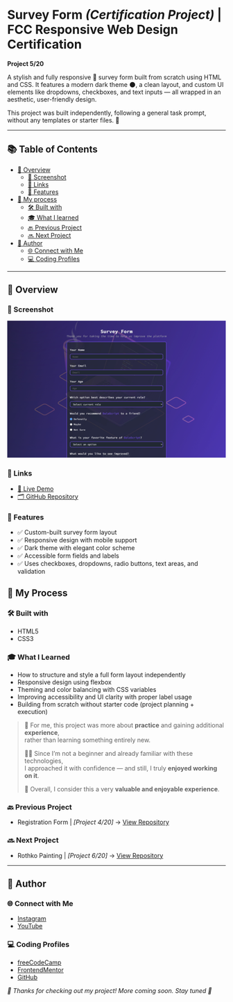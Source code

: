 # Survey Form *(Certification Project)* | FCC Responsive Web Design Certification

**Project 5/20**

A stylish and fully responsive 🧾 survey form built from scratch using HTML and CSS.
It features a modern dark theme 🌑, a clean layout, and custom UI elements like dropdowns, checkboxes, and text inputs — all wrapped in an aesthetic, user-friendly design.

This project was built independently, following a general task prompt, without any templates or starter files. 🎯

---

## 📚 Table of Contents

- [🔎 Overview](#-overview)
  - [📸 Screenshot](#-screenshot)
  - [🔗 Links](#-links)
  - [📌 Features](#-features)
- [🧠 My process](#-my-process)
  - [🛠️ Built with](#️-built-with)
  - [🎓 What I learned](#-what-i-learned)
  - [🔙 Previous Project](#-previous-project)
  - [🔜 Next Project](#-next-project)
- [👤 Author](#-author)
  - [🌐 Connect with Me](#-connect-with-me)
  - [💻 Coding Profiles](#-coding-profiles)

---

## 🔎 Overview

### 📸 Screenshot

![screenshot of the project's webpage](./assets/screenshot.jpg)

### 🔗 Links

 - [🔴 Live Demo](https://dalascript.github.io/survey-form/)
 - [🗂️ GitHub Repository](https://github.com/DalaScript/survey-form)

### 📌 Features

 - ✅ Custom-built survey form layout
 - ✅ Responsive design with mobile support
 - ✅ Dark theme with elegant color scheme
 - ✅ Accessible form fields and labels
 - ✅ Uses checkboxes, dropdowns, radio buttons, text areas, and validation

## 🧠 My Process

### 🛠️ Built with

 - HTML5
 - CSS3

### 🎓 What I Learned

 - How to structure and style a full form layout independently
 - Responsive design using flexbox
 - Theming and color balancing with CSS variables
 - Improving accessibility and UI clarity with proper label usage
 - Building from scratch without starter code (project planning + execution)

  > 🚀 For me, this project was more about **practice** and gaining additional **experience**,  
  > rather than learning something entirely new.  
  >  
  > 👨‍💻 Since I’m not a beginner and already familiar with these technologies,  
  > I approached it with confidence — and still, I truly **enjoyed working on it**.  
  >  
  > 🎯 Overall, I consider this a very **valuable and enjoyable experience**.

### 🔙 Previous Project

 - Registration Form | *[Project 4/20]* → [View Repository](https://github.com/DalaScript/registration-form)

### 🔜 Next Project

 - Rothko Painting | *[Project 6/20]* → [View Repository](https://github.com/DalaScript/rothko-painting)

---

## 👤 Author

### 🌐 Connect with Me

 - [Instagram](https://www.instagram.com/DalaScript)
 - [YouTube](https://www.youtube.com/@DalaScript)

### 💻 Coding Profiles

 - [freeCodeCamp](https://www.freecodecamp.org/DalaScript)
 - [FrontendMentor](https://www.frontendmentor.io/profile/DalaScript)
 - [GitHub](https://github.com/DalaScript)

*🙌 Thanks for checking out my project! More coming soon. Stay tuned 🚀*